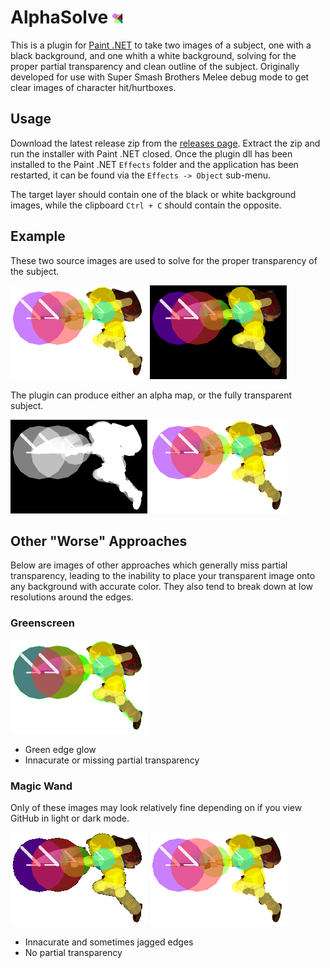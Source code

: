 # AlphaSolve ![Source Black](https://github.com/NeilHarbin0/PdnAlphaSolve/blob/master/AlphaSolve/AlphaSolveIcon.png?raw=true)

This is a plugin for [Paint .NET](https://getpaint.net/) to take two images of a subject, one with a black background, and one whith a white background, solving for the proper partial transparency and clean outline of the subject. Originally developed for use with Super Smash Brothers Melee debug mode to get clear images of character hit/hurtboxes.

## Usage
Download the latest release zip from the [releases page](https://github.com/NeilHarbin0/PdnAlphaSolve/releases). Extract the zip and run the installer with Paint .NET closed. Once the plugin dll has been installed to the Paint .NET ```Effects``` folder and the application has been restarted, it can be found via the ```Effects -> Object``` sub-menu.

The target layer should contain one of the black or white background images, while the clipboard ```Ctrl + C``` should contain the opposite.

## Example

These two source images are used to solve for the proper transparency of the subject.

![Source Black](https://github.com/NeilHarbin0/PdnAlphaSolve/blob/master/AlphaSolve/Resources/SourceWhite.png?raw=true)
![Source Black](https://github.com/NeilHarbin0/PdnAlphaSolve/blob/master/AlphaSolve/Resources/SourceBlack.png?raw=true)

The plugin can produce either an alpha map, or the fully transparent subject.

![Source Black](https://github.com/NeilHarbin0/PdnAlphaSolve/blob/master/AlphaSolve/Resources/ExampleAlphaMap.png?raw=true)
![Source Black](https://github.com/NeilHarbin0/PdnAlphaSolve/blob/master/AlphaSolve/Resources/ExampleTransparent.png?raw=true)

## Other "Worse" Approaches
Below are images of other approaches which generally miss partial transparency, leading to the inability to place your transparent image onto any background with accurate color. They also tend to break down at low resolutions around the edges.

### Greenscreen

![Source Black](https://github.com/NeilHarbin0/PdnAlphaSolve/blob/master/AlphaSolve/Resources/ExampleGreenscreen.png?raw=true)
- Green edge glow
- Innacurate or missing partial transparency


### Magic Wand

Only of these images may look relatively fine depending on if you view GitHub in light or dark mode.

![Source Black](https://github.com/NeilHarbin0/PdnAlphaSolve/blob/master/AlphaSolve/Resources/ExampleWandBlack.png?raw=true)
![Source Black](https://github.com/NeilHarbin0/PdnAlphaSolve/blob/master/AlphaSolve/Resources/ExampleWandWhite.png?raw=true)

- Innacurate and sometimes jagged edges
- No partial transparency
